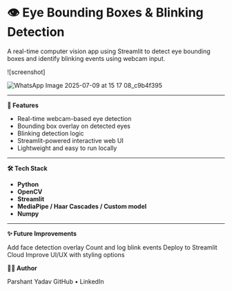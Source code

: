 # 👁️ Eye Bounding Boxes & Blinking Detection

A real-time computer vision app using Streamlit to detect eye bounding boxes and identify blinking events using webcam input.

![screenshot]

![WhatsApp Image 2025-07-09 at 15 17 08_c9b4f395](https://github.com/user-attachments/assets/f8b42078-c7dc-48c5-abdd-ddc025a1f477)


---

**🚀 Features**

- Real-time webcam-based eye detection  
- Bounding box overlay on detected eyes  
- Blinking detection logic  
- Streamlit-powered interactive web UI  
- Lightweight and easy to run locally  

---

**🛠️ Tech Stack**

- **Python**
- **OpenCV**
- **Streamlit**
- **MediaPipe / Haar Cascades / Custom model**
- **Numpy**

---

**✨ Future Improvements**

Add face detection overlay
Count and log blink events
Deploy to Streamlit Cloud
Improve UI/UX with styling options

**🙋‍♂️ Author**

Parshant Yadav
GitHub • LinkedIn

